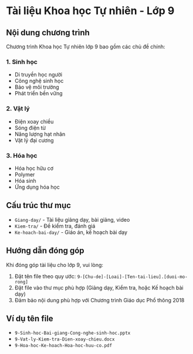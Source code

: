 # Tài liệu Khoa học Tự nhiên - Lớp 9

## Nội dung chương trình

Chương trình Khoa học Tự nhiên lớp 9 bao gồm các chủ đề chính:

### 1. Sinh học
- Di truyền học người
- Công nghệ sinh học
- Bảo vệ môi trường
- Phát triển bền vững

### 2. Vật lý
- Điện xoay chiều
- Sóng điện từ
- Năng lượng hạt nhân
- Vật lý đại cương

### 3. Hóa học
- Hóa học hữu cơ
- Polymer
- Hóa sinh
- Ứng dụng hóa học

## Cấu trúc thư mục

- `Giang-day/` - Tài liệu giảng dạy, bài giảng, video
- `Kiem-tra/` - Đề kiểm tra, đánh giá
- `Ke-hoach-bai-day/` - Giáo án, kế hoạch bài dạy

## Hướng dẫn đóng góp

Khi đóng góp tài liệu cho lớp 9, vui lòng:
1. Đặt tên file theo quy ước: `9-[Chu-de]-[Loai]-[Ten-tai-lieu].[duoi-mo-rong]`
2. Đặt file vào thư mục phù hợp (Giảng dạy, Kiểm tra, hoặc Kế hoạch bài dạy)
3. Đảm bảo nội dung phù hợp với Chương trình Giáo dục Phổ thông 2018

## Ví dụ tên file

- `9-Sinh-hoc-Bai-giang-Cong-nghe-sinh-hoc.pptx`
- `9-Vat-ly-Kiem-tra-Dien-xoay-chieu.docx`
- `9-Hoa-hoc-Ke-hoach-Hoa-hoc-huu-co.pdf`
